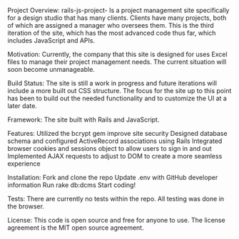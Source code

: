 Project Overview: rails-js-project- Is a project management site specifically for a design studio that has many clients. Clients have many projects, both of which are assigned a manager who oversees them. This is the third iteration of the site, which has the most advanced code thus far, which includes JavaScript and APIs.

Motivation: Currently, the company that this site is designed for uses Excel files to manage their project management needs. The current situation will soon become unmanageable.

Build Status: The site is still a work in progress and future iterations will include a more built out CSS structure. The focus for the site up to this point has been to build out the needed functionality and to customize the UI at a later date.

Framework: The site built with Rails and JavaScript.

Features:
Utilized the bcrypt gem improve site security Designed database schema and configured ActiveRecord associations using Rails Integrated browser cookies and sessions object to allow users to sign in and out Implemented AJAX requests to adjust to DOM to create a more seamless experience

Installation:
Fork and clone the repo Update .env with GitHub developer information Run rake db:dcms
Start coding!

Tests: There are currently no tests within the repo. All testing was done in the browser.

License: This code is open source and free for anyone to use. The license agreement is the MIT open source agreement.
